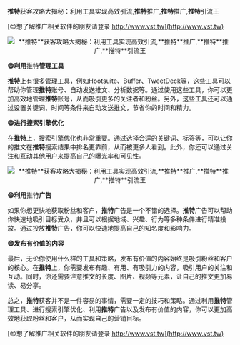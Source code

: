 **推特**获客攻略大揭秘：利用工具实现高效引流,**推特**推广,**推特**推广,**推特**引流王

[😍想了解推广相关软件的朋友请登录 http://www.vst.tw](http://www.vst.tw)

 <center><img src="https://vst.tw/MP4/tuiguang/png/2.png" alt="**推特**获客攻略大揭秘：利用工具实现高效引流,**推特**推广,**推特**推广,**推特**引流王"></center>

**😄利用**推特**管理工具**

**推特**上有很多管理工具，例如Hootsuite、Buffer、TweetDeck等，这些工具可以帮助你管理**推特**账号、自动发送推文、分析数据等。通过使用这些工具，你可以更加高效地管理**推特**账号，从而吸引更多的关注者和粉丝。另外，这些工具还可以通过设置关键词、时间等条件来自动发送推文，节省你的时间和精力。

**😄进行搜索引擎优化**

在**推特**上，搜索引擎优化也非常重要。通过选择合适的关键词、标签等，可以让你的推文在**推特**搜索结果中排名更靠前，从而被更多人看到。此外，你还可以通过关注和互动其他用户来提高自己的曝光率和可见性。

 <center><img src="https://vst.tw/MP4/tuiguang/png/2.png" alt="**推特**获客攻略大揭秘：利用工具实现高效引流,**推特**推广,**推特**推广,**推特**引流王"></center>

**😄利用**推特**广告**

如果你想更快地获取粉丝和客户，**推特**广告是一个不错的选择。**推特**广告可以帮助你快速地吸引目标受众，并且可以根据地域、兴趣、行为等多种条件进行精准投放。通过投放**推特**广告，你可以快速地提高自己的知名度和影响力。

**😄发布有价值的内容**

最后，无论你使用什么样的工具和策略，发布有价值的内容始终是吸引粉丝和客户的核心。在**推特**上，你需要发布有趣、有用、有吸引力的内容，吸引用户的关注和互动。同时，你还需要注意推文的长度、图片、视频等元素，让自己的推文更加易读、易分享。

总之，**推特**获客并不是一件容易的事情，需要一定的技巧和策略。通过利用**推特**管理工具、进行搜索引擎优化、利用**推特**广告以及发布有价值的内容，你可以更加高效地获取粉丝和客户，从而实现自己的营销目标。

[😍想了解推广相关软件的朋友请登录 http://www.vst.tw](http://www.vst.tw)



